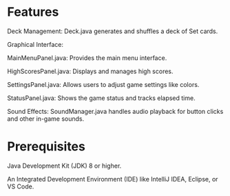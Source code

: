 # Features

Deck Management: Deck.java generates and shuffles a deck of Set cards.

Graphical Interface:

MainMenuPanel.java: Provides the main menu interface.

HighScoresPanel.java: Displays and manages high scores.

SettingsPanel.java: Allows users to adjust game settings like colors.

StatusPanel.java: Shows the game status and tracks elapsed time.

Sound Effects: SoundManager.java handles audio playback for button clicks and other in-game sounds.

# Prerequisites

Java Development Kit (JDK) 8 or higher.

An Integrated Development Environment (IDE) like IntelliJ IDEA, Eclipse, or VS Code.

